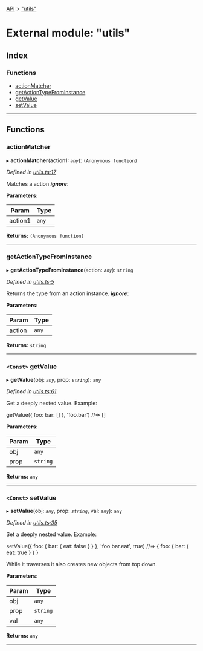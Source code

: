 [API](../README.md) > ["utils"](../modules/_utils_.md)

# External module: "utils"

## Index

### Functions

* [actionMatcher](_utils_.md#actionmatcher)
* [getActionTypeFromInstance](_utils_.md#getactiontypefrominstance)
* [getValue](_utils_.md#getvalue)
* [setValue](_utils_.md#setvalue)

---

## Functions

<a id="actionmatcher"></a>

###  actionMatcher

▸ **actionMatcher**(action1: *`any`*): `(Anonymous function)`

*Defined in [utils.ts:17](https://github.com/amcdnl/ngxs/blob/4ba1032/packages/store/src/utils.ts#L17)*

Matches a action
*__ignore__*: 

**Parameters:**

| Param | Type |
| ------ | ------ |
| action1 | `any` | 

**Returns:** `(Anonymous function)`

___
<a id="getactiontypefrominstance"></a>

###  getActionTypeFromInstance

▸ **getActionTypeFromInstance**(action: *`any`*): `string`

*Defined in [utils.ts:5](https://github.com/amcdnl/ngxs/blob/4ba1032/packages/store/src/utils.ts#L5)*

Returns the type from an action instance.
*__ignore__*: 

**Parameters:**

| Param | Type |
| ------ | ------ |
| action | `any` | 

**Returns:** `string`

___
<a id="getvalue"></a>

### `<Const>` getValue

▸ **getValue**(obj: *`any`*, prop: *`string`*): `any`

*Defined in [utils.ts:61](https://github.com/amcdnl/ngxs/blob/4ba1032/packages/store/src/utils.ts#L61)*

Get a deeply nested value. Example:

getValue({ foo: bar: \[\] }, 'foo.bar') //=> \[\]

**Parameters:**

| Param | Type |
| ------ | ------ |
| obj | `any` | 
| prop | `string` | 

**Returns:** `any`

___
<a id="setvalue"></a>

### `<Const>` setValue

▸ **setValue**(obj: *`any`*, prop: *`string`*, val: *`any`*): `any`

*Defined in [utils.ts:35](https://github.com/amcdnl/ngxs/blob/4ba1032/packages/store/src/utils.ts#L35)*

Set a deeply nested value. Example:

setValue({ foo: { bar: { eat: false } } }, 'foo.bar.eat', true) //=> { foo: { bar: { eat: true } } }

While it traverses it also creates new objects from top down.

**Parameters:**

| Param | Type |
| ------ | ------ |
| obj | `any` | 
| prop | `string` | 
| val | `any` | 

**Returns:** `any`

___

